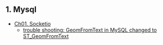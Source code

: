 ## 1. Mysql
  - [Ch01. Socketio](./ch01-mysql#Mysql)  
    - [trouble shooting: GeomFromText in MySQL changed to ST_GeomFromText](https://github.com/parkjunyoung/node-project-estate/commit/6b9927a6f7dd8ddd9e9d6887daac416b5dd284a3#commitcomment-57476087)